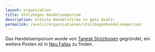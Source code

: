 ```yaml
---
layout: organization
title: Stolzbogen Handelsemporium
description: Grösste Handelsfirma in ganz Avalir
permalink: /avalir/organisationen/stolzbogenhandelsemporium/
---
```

Das Handelsemporium wurde von [Tanesk Stolzbogen](../characters/tanesk_stolzbogen.md) gegründet, ein weitere Posten ist in [Neu Fallas](../locations/neu_falas.md) zu finden.
